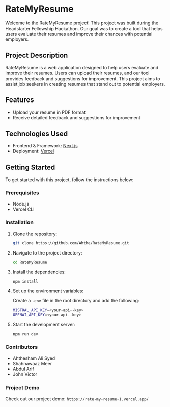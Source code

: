 # RateMyResume

Welcome to the RateMyResume project! This project was built during the Headstarter Fellowship Hackathon. Our goal was to create a tool that helps users evaluate their resumes and improve their chances with potential employers.

## Project Description

RateMyResume is a web application designed to help users evaluate and improve their resumes. Users can upload their resumes, and our tool provides feedback and suggestions for improvement. This project aims to assist job seekers in creating resumes that stand out to potential employers.

## Features

- Upload your resume in PDF format
- Receive detailed feedback and suggestions for improvement

## Technologies Used

- Frontend & Framework: [Next.js](https://nextjs.org/)
- Deployment: [Vercel](https://vercel.com/)

## Getting Started

To get started with this project, follow the instructions below:

### Prerequisites

- Node.js
- Vercel CLI

### Installation

1. Clone the repository:

   ```bash
   git clone https://github.com/Ahthe/RateMyResume.git

2. Navigate to the project directory:

   ```bash
   cd RateMyResume

3. Install the dependencies:

   ```bash
   npm install

4. Set up the environment variables:

    Create a `.env` file in the root directory and add the following:
   ```bash
   MISTRAL_API_KEY=<your-api--key>
   OPENAI_API_KEY=<your-api--key>

5. Start the development server:

   ```bash
   npm run dev

### Contributors

- Ahthesham Ali Syed
- Shahnawaaz Meer
- Abdul Arif
- John Victor

### Project Demo

Check out our project demo: `https://rate-my-resume-1.vercel.app/`